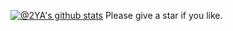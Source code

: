 [![@2YA's github stats](https://github-readme-stats.vercel.app/api?username=2YA&show_icons=true)](https://github.com/anuraghazra/github-readme-stats)
Please give a star if you like.

